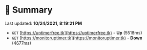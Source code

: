 # 📖 Summary
Last updated: **10/24/2021, 8:19:21 PM**

- `GET` [https://uptimerfree.tk](https://uptimerfree.tk) - **Up** (5518ms)
- `GET` [https://monitoruptimer.tk](https://monitoruptimer.tk) - **Down** (4677ms)
